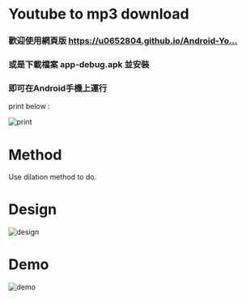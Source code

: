 # Youtube to mp3 download

### 歡迎使用網頁版 https://u0652804.github.io/Android-Yo…

### 或是下載檔案 app-debug.apk 並安裝

### 即可在Android手機上運行

print below :

![print](/designDocument/print.png)

# Method 

Use dilation method to do.

# Design
![design](/designDocument/StarDilateMethod_design.png)

# Demo
![demo](/designDocument/demo.PNG)
